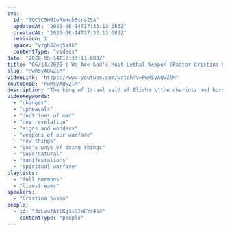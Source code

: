 ```yaml
---
sys:
  id: "3QC7C5H91oRAHqh3srs25A"
  updatedAt: "2020-06-14T17:33:13.083Z"
  createdAt: "2020-06-14T17:33:13.083Z"
  revision: 1
  space: "vfgh62eq5a4k"
  contentType: "videos"
date: "2020-06-14T17:33:13.083Z"
title: "06/14/2020 | We Are God's Most Lethal Weapon (Pastor Cristina Sosso)"
slug: "PwR5yAQwZlM"
videoLink: "https://www.youtube.com/watch?v=PwR5yAQwZlM"
YoutubeID: "PwR5yAQwZlM"
description: "The king of Israel said of Elisha \"the chariots and horsemen of Israel\", this was because he recognized that Elisha was the most powerful weapon of war that Israel had at their disposal. We are mighty when we follow and obey the will of God. This sermon was delivered by Pastor Cris Sosso at Freedom Fellowship Church International."
videoKeywords:
  - "changes"
  - "upheavals"
  - "doctrines of man"
  - "new revelation"
  - "signs and wonders"
  - "weapons of our warfare"
  - "new things"
  - "god's ways of doing things"
  - "supernatural"
  - "manifestations"
  - "spiritual warfare"
playlists:
  - "full sermons"
  - "livestreams"
speakers:
  - "Cristina Sosso"
people:
  - id: "3zLvufAtlKgiiGIaEYs4S4"
    contentType: "people"
---
```

